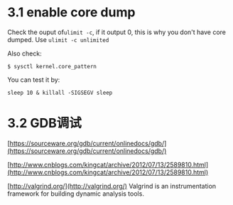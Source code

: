 # 3.1 enable core dump

Check the ouput of`ulimit -c`, if it output 0, this is why you don't have core dumped. Use `ulimit -c unlimited`

Also check:

```
$ sysctl kernel.core_pattern
```

You can test it by:

```
sleep 10 & killall -SIGSEGV sleep
```

# 3.2 GDB调试

[https://sourceware.org/gdb/current/onlinedocs/gdb/](https://sourceware.org/gdb/current/onlinedocs/gdb/)

[http://www.cnblogs.com/kingcat/archive/2012/07/13/2589810.html](http://www.cnblogs.com/kingcat/archive/2012/07/13/2589810.html)

[http://valgrind.org/](http://valgrind.org/) Valgrind is an instrumentation framework for building dynamic analysis tools.



